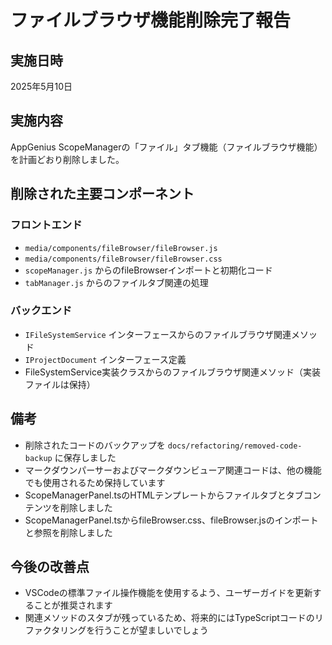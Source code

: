# ファイルブラウザ機能削除完了報告

## 実施日時

2025年5月10日

## 実施内容

AppGenius ScopeManagerの「ファイル」タブ機能（ファイルブラウザ機能）を計画どおり削除しました。

## 削除された主要コンポーネント

### フロントエンド

- `media/components/fileBrowser/fileBrowser.js`
- `media/components/fileBrowser/fileBrowser.css`
- `scopeManager.js` からのfileBrowserインポートと初期化コード
- `tabManager.js` からのファイルタブ関連の処理

### バックエンド

- `IFileSystemService` インターフェースからのファイルブラウザ関連メソッド
- `IProjectDocument` インターフェース定義
- FileSystemService実装クラスからのファイルブラウザ関連メソッド（実装ファイルは保持）

## 備考

- 削除されたコードのバックアップを `docs/refactoring/removed-code-backup` に保存しました
- マークダウンパーサーおよびマークダウンビューア関連コードは、他の機能でも使用されるため保持しています
- ScopeManagerPanel.tsのHTMLテンプレートからファイルタブとタブコンテンツを削除しました
- ScopeManagerPanel.tsからfileBrowser.css、fileBrowser.jsのインポートと参照を削除しました

## 今後の改善点

- VSCodeの標準ファイル操作機能を使用するよう、ユーザーガイドを更新することが推奨されます
- 関連メソッドのスタブが残っているため、将来的にはTypeScriptコードのリファクタリングを行うことが望ましいでしょう